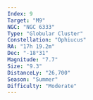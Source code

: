 ```yaml
---
Index: 9
Target: "M9"
NGC: "NGC 6333"
Type: "Globular Cluster"
Constellation: "Ophiucus"
RA: "17h 19.2m"
Dec: "-18°31"
Magnitude: "7.7"
Size: "9.3"
DistanceLy: "26,700"
Season: "Summer"
Difficulty: "Moderate"
---
```

